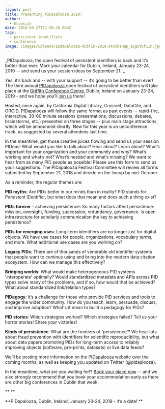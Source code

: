 ```yaml
---
layout: post
title: Presenting PIDapalooza 2019!
author:
  - hcousijn
date: 2018-08-27T11:58:16.604Z
tags:
  - persistent identifiers
  - conference
image: /images/uploads/pidapalooza-dublin-2019-stocksnap_a5g6t8f11n.jpg
---
```

_PIDapalooza, the open festival of persistent identifiers is back and it’s better than ever. Mark your calendar for Dublin, Ireland, January 23-24, 2019 -- and send us your session ideas by September 21. 
_

Yes, it’s back and -- with your support -- it’s going to be better than ever! The third annual [PIDapalooza ](https://pidapalooza.org/)open festival of persistent identifiers will take place at the [Griffith Conference Centre](https://www.griffith.ie/conference-centre), Dublin, Ireland on January 23-24, 2019 - and we hope you’ll [join us](https://www.eventbrite.com/e/pidapalooza-2019-registration-49295286529) there!

Hosted, once again, by California Digital Library, Crossref, DataCite, and ORCID, PIDapalooza will follow the same format as past events -- rapid-fire, interactive, 30-60 minute sessions (presentations, discussions, debates, brainstorms, etc.) presented on three stages -- plus main stage attractions, which will be announced shortly. New for this year is an unconference track, as suggested by several attendees last time.

In the meantime, get those creative juices flowing and send us your session PIDeas! What would you like to talk about? Hear about? Learn about? What’s important for your organization and your community and why? What’s working and what’s not? What’s needed and what’s missing? We want to hear from as many PID people as possible!  Please use this form to send us your suggestions. The PIDapalooza Festival Committee will review all forms submitted by September 21, 2018 and decide on the lineup by mid-October.

As a reminder, the regular themes are:

**PID myths**: Are PIDs better in our minds than in reality? PID stands for Persistent IDentifier, but what does that mean and does such a thing exist?

**PIDs forever** - achieving persistence: So many factors affect persistence: mission, oversight, funding, succession, redundancy, governance. Is open infrastructure for scholarly communication the key to achieving persistence?

**PIDs for emerging uses**: Long-term identifiers are no longer just for digital objects. We have use cases for people, organizations, vocabulary terms, and more. What additional use cases are you working on?

**Legacy PIDs**: There are of thousands of venerable old identifier systems that people want to continue using and bring into the modern data citation ecosystem. How can we manage this effectively?

**Bridging worlds**: What would make heterogeneous PID systems 'interoperate' optimally? Would standardized metadata and APIs across PID types solve many of the problems, and if so, how would that be achieved? What about standardized link/relation types?

**PIDagogy**: It’s a challenge for those who provide PID services and tools to engage the wider community. How do you teach, learn, persuade, discuss, and improve adoption? What's it mean to build a pedagogy for PIDs?

**PID stories**: Which strategies worked? Which strategies failed? Tell us your horror stories! Share your victories!

**Kinds of persistence**: What are the frontiers of 'persistence'? We hear lots about fraud prevention with identifiers for scientific reproducibility, but what about data papers promoting PIDs for long-term access to reliably improving objects (software, pre-prints, datasets) or live data feeds?

We’ll be posting more information on the [PIDapalooza](https://pidapalooza.org/) website over the coming months, as well as keeping you updated on Twitter (@pidaplooza). 

In the meantime, what are you waiting for!? [Book your place now](https://www.eventbrite.com/e/pidapalooza-2019-registration-49295286529) -- and we also strongly recommend that you book your accommodation early as there are other big conferences in Dublin that week.

\*\*
\*\*

**PIDapalooza, Dublin, Ireland, January 23-24, 2019 - it’s a date!
**
